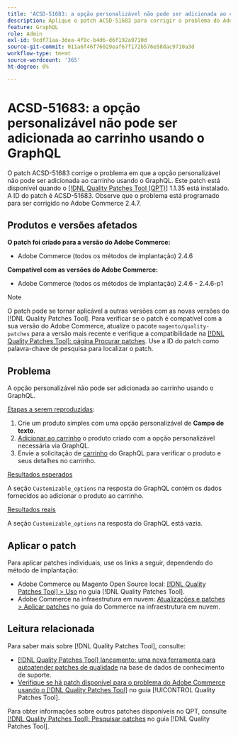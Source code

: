 ```yaml
---
title: 'ACSD-51683: a opção personalizável não pode ser adicionada ao carrinho usando o GraphQL'
description: Aplique o patch ACSD-51683 para corrigir o problema do Adobe Commerce em que a opção personalizável não pode ser adicionada ao carrinho usando o GraphQL.
feature: GraphQL
role: Admin
exl-id: 9cdf71aa-3dea-4f8c-b4d6-d6f192a9710d
source-git-commit: 011a6f46f76029eaf67f172b576e58dac9710a3d
workflow-type: tm+mt
source-wordcount: '365'
ht-degree: 0%

---
```


# ACSD-51683: a opção personalizável não pode ser adicionada ao carrinho usando o GraphQL

O patch ACSD-51683 corrige o problema em que a opção personalizável não pode ser adicionada ao carrinho usando o GraphQL. Este patch está disponível quando o [[!DNL Quality Patches Tool (QPT)]](https://experienceleague.adobe.com/en/docs/commerce-operations/tools/quality-patches-tool/quality-patches-tool-to-self-serve-quality-patches) 1.1.35 está instalado. A ID do patch é ACSD-51683. Observe que o problema está programado para ser corrigido no Adobe Commerce 2.4.7.

## Produtos e versões afetados

**O patch foi criado para a versão do Adobe Commerce:**

* Adobe Commerce (todos os métodos de implantação) 2.4.6

**Compatível com as versões do Adobe Commerce:**

* Adobe Commerce (todos os métodos de implantação) 2.4.6 - 2.4.6-p1

>[!NOTE]
>
>O patch pode se tornar aplicável a outras versões com as novas versões do [!DNL Quality Patches Tool]. Para verificar se o patch é compatível com a sua versão do Adobe Commerce, atualize o pacote `magento/quality-patches` para a versão mais recente e verifique a compatibilidade na [[!DNL Quality Patches Tool]: página Procurar patches](https://experienceleague.adobe.com/tools/commerce-quality-patches/index.html). Use a ID do patch como palavra-chave de pesquisa para localizar o patch.

## Problema

A opção personalizável não pode ser adicionada ao carrinho usando o GraphQL.

<u>Etapas a serem reproduzidas</u>:

1. Crie um produto simples com uma opção personalizável de **Campo de texto**.
1. [Adicionar ao carrinho](https://developer.adobe.com/commerce/webapi/graphql/tutorials/checkout/add-product-to-cart/) o produto criado com a opção personalizável necessária via GraphQL.
1. Envie a solicitação de [carrinho](https://developer.adobe.com/commerce/webapi/graphql/schema/cart/queries/cart/) do GraphQL para verificar o produto e seus detalhes no carrinho.

<u>Resultados esperados</u>

A seção `Customizable_options` na resposta do GraphQL contém os dados fornecidos ao adicionar o produto ao carrinho.

<u>Resultados reais</u>

A seção `Customizable_options` na resposta do GraphQL está vazia.

## Aplicar o patch

Para aplicar patches individuais, use os links a seguir, dependendo do método de implantação:

* Adobe Commerce ou Magento Open Source local: [[!DNL Quality Patches Tool] > Uso](/help/tools/quality-patches-tool/usage.md) no guia [!DNL Quality Patches Tool].
* Adobe Commerce na infraestrutura em nuvem: [Atualizações e patches > Aplicar patches](https://experienceleague.adobe.com/docs/commerce-cloud-service/user-guide/develop/upgrade/apply-patches.html) no guia do Commerce na infraestrutura em nuvem.

## Leitura relacionada

Para saber mais sobre [!DNL Quality Patches Tool], consulte:

* [[!DNL Quality Patches Tool] lançamento: uma nova ferramenta para autoatender patches de qualidade](https://experienceleague.adobe.com/en/docs/commerce-operations/tools/quality-patches-tool/quality-patches-tool-to-self-serve-quality-patches) na base de dados de conhecimento de suporte.
* [Verifique se há patch disponível para o problema do Adobe Commerce usando o  [!DNL Quality Patches Tool]](/help/tools/quality-patches-tool/patches-available-in-qpt/check-patch-for-magento-issue-with-magento-quality-patches.md) no guia [!UICONTROL Quality Patches Tool].


Para obter informações sobre outros patches disponíveis no QPT, consulte [[!DNL Quality Patches Tool]: Pesquisar patches](https://experienceleague.adobe.com/tools/commerce-quality-patches/index.html) no guia [!DNL Quality Patches Tool].
